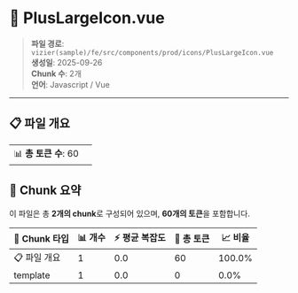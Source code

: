 # 📄 PlusLargeIcon.vue

> **파일 경로**: `vizier(sample)/fe/src/components/prod/icons/PlusLargeIcon.vue`  
> **생성일**: 2025-09-26  
> **Chunk 수**: 2개  
> **언어**: Javascript / Vue
---


## 📋 파일 개요

| | |
|--|--|
| 📊 **총 토큰 수**: 60 |  |






## 🧩 Chunk 요약

이 파일은 총 **2개의 chunk**로 구성되어 있으며, **60개의 토큰**을 포함합니다.

| 🧩 Chunk 타입 | 📊 개수 | ⚡ 평균 복잡도 | 📝 총 토큰 | 📈 비율 |
|---------------|--------|-------------|----------|--------|
| 📋 파일 개요 | 1 | 0.0 | 60 | 100.0% |
| template | 1 | 0.0 | 0 | 0.0% |

